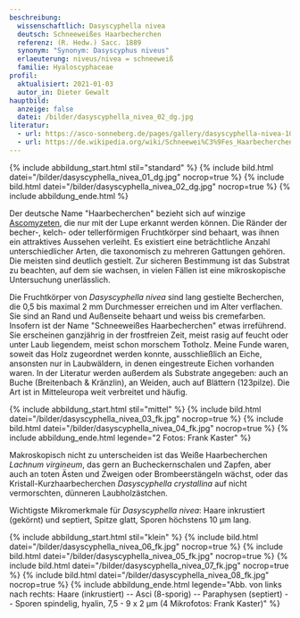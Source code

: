 ```yaml
---
beschreibung:
  wissenschaftlich: Dasyscyphella nivea
  deutsch: Schneeweißes Haarbecherchen
  referenz: (R. Hedw.) Sacc. 1889
  synonym: "Synonym: Dasyscyphus niveus"
  erlaeuterung: niveus/nivea = schneeweiß
  familie: Hyaloscyphaceae
profil:
  aktualisiert: 2021-01-03
  autor_in: Dieter Gewalt
hauptbild:
  anzeige: false
  datei: /bilder/dasyscyphella_nivea_02_dg.jpg
literatur:
  - url: https://asco-sonneberg.de/pages/gallery/dasyscyphella-nivea-100322-04xs15361.php
  - url: https://de.wikipedia.org/wiki/Schneewei%C3%9Fes_Haarbecherchen
---
```

{% include abbildung_start.html stil="standard" %}
{% include bild.html datei="/bilder/dasyscyphella_nivea_01_dg.jpg" nocrop=true %}
{% include bild.html datei="/bilder/dasyscyphella_nivea_02_dg.jpg" nocrop=true %}
{% include abbildung_ende.html %}

Der deutsche Name "Haarbecherchen" bezieht sich auf winzige [Ascomyzeten](<Ascomyzeten "Glossar">), die nur mit der Lupe erkannt werden können. Die Ränder der becher-, kelch- oder tellerförmigen Fruchtkörper sind behaart, was ihnen ein attraktives Aussehen verleiht. Es existiert eine beträchtliche Anzahl unterschiedlicher Arten, die taxonomisch zu mehreren Gattungen gehören. Die meisten sind deutlich gestielt. Zur sicheren Bestimmung ist das Substrat zu beachten, auf dem sie wachsen, in vielen Fällen ist eine mikroskopische Untersuchung unerlässlich.

Die Fruchtkörper von *Dasyscyphella nivea* sind lang gestielte Becherchen, die 0,5 bis maximal 2 mm Durchmesser erreichen und im Alter verflachen. Sie sind an Rand und Außenseite behaart und weiss bis cremefarben. Insofern ist der Name "Schneeweißes Haarbecherchen" etwas irreführend. Sie erscheinen ganzjährig in der frostfreien Zeit, meist rasig auf feucht oder unter Laub liegendem, meist schon morschem Totholz. Meine Funde waren, soweit das Holz zugeordnet werden konnte, ausschließlich an Eiche, ansonsten nur in Laubwäldern, in denen eingestreute Eichen vorhanden waren. In der Literatur werden außerdem als Substrate angegeben: auch an Buche (Breitenbach & Kränzlin), an Weiden, auch auf Blättern (123pilze).  Die Art ist in Mitteleuropa weit verbreitet und häufig.

{% include abbildung_start.html stil="mittel" %}
{% include bild.html datei="/bilder/dasyscyphella_nivea_03_fk.jpg" nocrop=true %}
{% include bild.html datei="/bilder/dasyscyphella_nivea_04_fk.jpg" nocrop=true %}
{% include abbildung_ende.html legende="2 Fotos: Frank Kaster" %}

Makroskopisch nicht zu unterscheiden ist das Weiße Haarbecherchen *Lachnum virgineum*, das gern an Bucheckernschalen und Zapfen, aber auch an toten Ästen und Zweigen oder Brombeerstängeln wächst, oder das Kristall-Kurzhaarbecherchen *Dasyscyphella crystallina* auf nicht vermorschten, dünneren Laubholzästchen.

Wichtigste Mikromerkmale für *Dasyscyphella nivea*: Haare inkrustiert (gekörnt) und septiert, Spitze glatt, Sporen höchstens 10 µm lang. 

{% include abbildung_start.html stil="klein" %}
{% include bild.html datei="/bilder/dasyscyphella_nivea_06_fk.jpg" nocrop=true %}
{% include bild.html datei="/bilder/dasyscyphella_nivea_05_fk.jpg" nocrop=true %}
{% include bild.html datei="/bilder/dasyscyphella_nivea_07_fk.jpg" nocrop=true %}
{% include bild.html datei="/bilder/dasyscyphella_nivea_08_fk.jpg" nocrop=true %}
{% include abbildung_ende.html legende="Abb. von links nach rechts: Haare (inkrustiert) -- Asci (8-sporig) -- Paraphysen (septiert) -- Sporen spindelig, hyalin, 7,5 - 9 x 2 µm (4 Mikrofotos: Frank Kaster)" %}